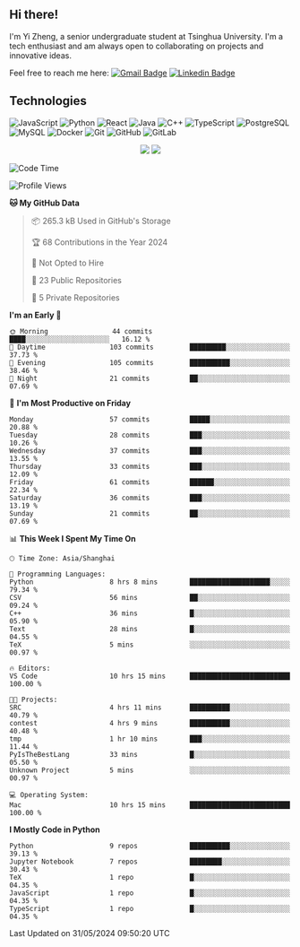 ## Hi there!

I'm Yi Zheng, a senior undergraduate student at Tsinghua University. I'm a tech enthusiast and am always open to collaborating on projects and innovative ideas.

Feel free to reach me here: [![Gmail Badge](https://img.shields.io/badge/-zhengyi20thu@gmail.com-c14438?style=flat-square&logo=Gmail&logoColor=white&link=mailto:zhengyi20thu@gmail.com)](mailto:zhengyi20thu@gmail.com)
[![Linkedin Badge](https://img.shields.io/badge/-yizheng20-blue?style=flat-square&logo=Linkedin&logoColor=white&link=https://www.linkedin.com/in/yizheng20/)](https://www.linkedin.com/in/yi-zheng-mfe/)

## Technologies

![JavaScript](https://img.shields.io/badge/-JavaScript-black?style=flat-square&logo=javascript)
![Python](https://img.shields.io/badge/-Python-black?style=flat-square&logo=Python)
![React](https://img.shields.io/badge/-React-black?style=flat-square&logo=react)
![Java](https://img.shields.io/badge/-java-E34A86?style=flat-square&logo=java)
![C++](https://img.shields.io/badge/-C++-00599C?style=flat-square&logo=c)
![TypeScript](https://img.shields.io/badge/-TypeScript-007ACC?style=flat-square&logo=typescript)
![PostgreSQL](https://img.shields.io/badge/-PostgreSQL-336791?style=flat-square&logo=postgresql)
![MySQL](https://img.shields.io/badge/-MySQL-black?style=flat-square&logo=mysql)
![Docker](https://img.shields.io/badge/-Docker-black?style=flat-square&logo=docker)
![Git](https://img.shields.io/badge/-Git-black?style=flat-square&logo=git)
![GitHub](https://img.shields.io/badge/-GitHub-181717?style=flat-square&logo=github)
![GitLab](https://img.shields.io/badge/-GitLab-FCA121?style=flat-square&logo=gitlab)

<p align="center">
    <img src = "https://github-readme-stats.vercel.app/api?username=Zheng-Yi-git&show_icons=true&theme=yeblu&hide_border=true&count_private=true">
    <img src = "https://github-readme-stats.vercel.app/api/top-langs/?username=Zheng-Yi-git&hide=html,css&theme=yeblu&layout=compact&hide_border=true&count_private=true&langs_count=8">
</p>

<!--START_SECTION:waka-->
![Code Time](http://img.shields.io/badge/Code%20Time-1%2C006%20hrs%2043%20mins-blue)

![Profile Views](http://img.shields.io/badge/Profile%20Views-0-blue)

**🐱 My GitHub Data** 

> 📦 265.3 kB Used in GitHub's Storage 
 > 
> 🏆 68 Contributions in the Year 2024
 > 
> 🚫 Not Opted to Hire
 > 
> 📜 23 Public Repositories 
 > 
> 🔑 5 Private Repositories 
 > 
**I'm an Early 🐤** 

```text
🌞 Morning                44 commits          ████░░░░░░░░░░░░░░░░░░░░░   16.12 % 
🌆 Daytime                103 commits         █████████░░░░░░░░░░░░░░░░   37.73 % 
🌃 Evening                105 commits         ██████████░░░░░░░░░░░░░░░   38.46 % 
🌙 Night                  21 commits          ██░░░░░░░░░░░░░░░░░░░░░░░   07.69 % 
```
📅 **I'm Most Productive on Friday** 

```text
Monday                   57 commits          █████░░░░░░░░░░░░░░░░░░░░   20.88 % 
Tuesday                  28 commits          ███░░░░░░░░░░░░░░░░░░░░░░   10.26 % 
Wednesday                37 commits          ███░░░░░░░░░░░░░░░░░░░░░░   13.55 % 
Thursday                 33 commits          ███░░░░░░░░░░░░░░░░░░░░░░   12.09 % 
Friday                   61 commits          ██████░░░░░░░░░░░░░░░░░░░   22.34 % 
Saturday                 36 commits          ███░░░░░░░░░░░░░░░░░░░░░░   13.19 % 
Sunday                   21 commits          ██░░░░░░░░░░░░░░░░░░░░░░░   07.69 % 
```


📊 **This Week I Spent My Time On** 

```text
🕑︎ Time Zone: Asia/Shanghai

💬 Programming Languages: 
Python                   8 hrs 8 mins        ████████████████████░░░░░   79.34 % 
CSV                      56 mins             ██░░░░░░░░░░░░░░░░░░░░░░░   09.24 % 
C++                      36 mins             █░░░░░░░░░░░░░░░░░░░░░░░░   05.90 % 
Text                     28 mins             █░░░░░░░░░░░░░░░░░░░░░░░░   04.55 % 
TeX                      5 mins              ░░░░░░░░░░░░░░░░░░░░░░░░░   00.97 % 

🔥 Editors: 
VS Code                  10 hrs 15 mins      █████████████████████████   100.00 % 

🐱‍💻 Projects: 
SRC                      4 hrs 11 mins       ██████████░░░░░░░░░░░░░░░   40.79 % 
contest                  4 hrs 9 mins        ██████████░░░░░░░░░░░░░░░   40.48 % 
tmp                      1 hr 10 mins        ███░░░░░░░░░░░░░░░░░░░░░░   11.44 % 
PyIsTheBestLang          33 mins             █░░░░░░░░░░░░░░░░░░░░░░░░   05.50 % 
Unknown Project          5 mins              ░░░░░░░░░░░░░░░░░░░░░░░░░   00.97 % 

💻 Operating System: 
Mac                      10 hrs 15 mins      █████████████████████████   100.00 % 
```

**I Mostly Code in Python** 

```text
Python                   9 repos             ██████████░░░░░░░░░░░░░░░   39.13 % 
Jupyter Notebook         7 repos             ████████░░░░░░░░░░░░░░░░░   30.43 % 
TeX                      1 repo              █░░░░░░░░░░░░░░░░░░░░░░░░   04.35 % 
JavaScript               1 repo              █░░░░░░░░░░░░░░░░░░░░░░░░   04.35 % 
TypeScript               1 repo              █░░░░░░░░░░░░░░░░░░░░░░░░   04.35 % 
```




 Last Updated on 31/05/2024 09:50:20 UTC
<!--END_SECTION:waka-->
